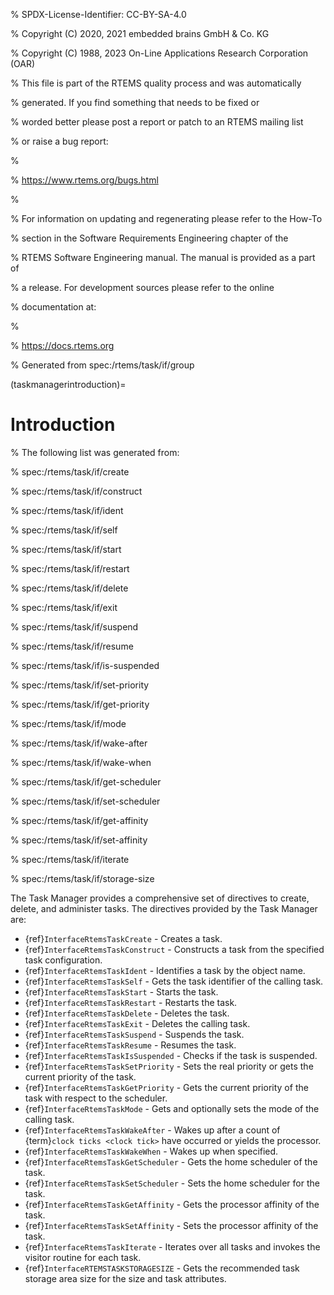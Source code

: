 % SPDX-License-Identifier: CC-BY-SA-4.0

% Copyright (C) 2020, 2021 embedded brains GmbH & Co. KG

% Copyright (C) 1988, 2023 On-Line Applications Research Corporation (OAR)

% This file is part of the RTEMS quality process and was automatically

% generated.  If you find something that needs to be fixed or

% worded better please post a report or patch to an RTEMS mailing list

% or raise a bug report:

%

% https://www.rtems.org/bugs.html

%

% For information on updating and regenerating please refer to the How-To

% section in the Software Requirements Engineering chapter of the

% RTEMS Software Engineering manual.  The manual is provided as a part of

% a release.  For development sources please refer to the online

% documentation at:

%

% https://docs.rtems.org

% Generated from spec:/rtems/task/if/group

(taskmanagerintroduction)=

# Introduction

% The following list was generated from:

% spec:/rtems/task/if/create

% spec:/rtems/task/if/construct

% spec:/rtems/task/if/ident

% spec:/rtems/task/if/self

% spec:/rtems/task/if/start

% spec:/rtems/task/if/restart

% spec:/rtems/task/if/delete

% spec:/rtems/task/if/exit

% spec:/rtems/task/if/suspend

% spec:/rtems/task/if/resume

% spec:/rtems/task/if/is-suspended

% spec:/rtems/task/if/set-priority

% spec:/rtems/task/if/get-priority

% spec:/rtems/task/if/mode

% spec:/rtems/task/if/wake-after

% spec:/rtems/task/if/wake-when

% spec:/rtems/task/if/get-scheduler

% spec:/rtems/task/if/set-scheduler

% spec:/rtems/task/if/get-affinity

% spec:/rtems/task/if/set-affinity

% spec:/rtems/task/if/iterate

% spec:/rtems/task/if/storage-size

The Task Manager provides a comprehensive set of directives to create, delete,
and administer tasks. The directives provided by the Task Manager are:

- {ref}`InterfaceRtemsTaskCreate` - Creates a task.
- {ref}`InterfaceRtemsTaskConstruct` - Constructs a task from the specified
  task configuration.
- {ref}`InterfaceRtemsTaskIdent` - Identifies a task by the object name.
- {ref}`InterfaceRtemsTaskSelf` - Gets the task identifier of the calling task.
- {ref}`InterfaceRtemsTaskStart` - Starts the task.
- {ref}`InterfaceRtemsTaskRestart` - Restarts the task.
- {ref}`InterfaceRtemsTaskDelete` - Deletes the task.
- {ref}`InterfaceRtemsTaskExit` - Deletes the calling task.
- {ref}`InterfaceRtemsTaskSuspend` - Suspends the task.
- {ref}`InterfaceRtemsTaskResume` - Resumes the task.
- {ref}`InterfaceRtemsTaskIsSuspended` - Checks if the task is suspended.
- {ref}`InterfaceRtemsTaskSetPriority` - Sets the real priority or gets the
  current priority of the task.
- {ref}`InterfaceRtemsTaskGetPriority` - Gets the current priority of the task
  with respect to the scheduler.
- {ref}`InterfaceRtemsTaskMode` - Gets and optionally sets the mode of the
  calling task.
- {ref}`InterfaceRtemsTaskWakeAfter` - Wakes up after a count of {term}`clock
  ticks <clock tick>` have occurred or yields the processor.
- {ref}`InterfaceRtemsTaskWakeWhen` - Wakes up when specified.
- {ref}`InterfaceRtemsTaskGetScheduler` - Gets the home scheduler of the task.
- {ref}`InterfaceRtemsTaskSetScheduler` - Sets the home scheduler for the task.
- {ref}`InterfaceRtemsTaskGetAffinity` - Gets the processor affinity of the
  task.
- {ref}`InterfaceRtemsTaskSetAffinity` - Sets the processor affinity of the
  task.
- {ref}`InterfaceRtemsTaskIterate` - Iterates over all tasks and invokes the
  visitor routine for each task.
- {ref}`InterfaceRTEMSTASKSTORAGESIZE` - Gets the recommended task storage area
  size for the size and task attributes.
